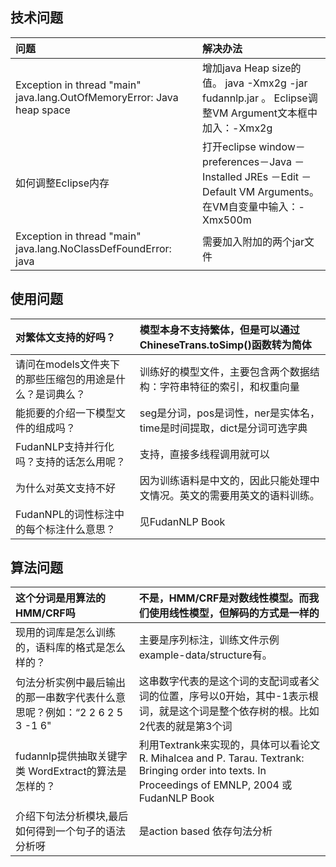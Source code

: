 ## 技术问题 ##
| **问题** | **解决办法** |
|:-------|:---------|
| Exception in thread "main" java.lang.OutOfMemoryError: Java heap space | 增加java Heap size的值。       java -Xmx2g -jar  fudannlp.jar   。 Eclipse调整VM Argument文本框中加入：-Xmx2g |
|如何调整Eclipse内存|打开eclipse  window－preferences－Java －Installed JREs －Edit －Default VM Arguments。   在VM自变量中输入：-Xmx500m|
|Exception  in  thread  "main" java.lang.NoClassDefFoundError: java|需要加入附加的两个jar文件|

## 使用问题 ##
|对繁体文支持的好吗？|模型本身不支持繁体，但是可以通过ChineseTrans.toSimp()函数转为简体|
|:---------|:------------------------------------------|
|请问在models文件夹下的那些压缩包的用途是什么？是词典么？|训练好的模型文件，主要包含两个数据结构：字符串特征的索引，和权重向量         |
|能扼要的介绍一下模型文件的组成吗？|seg是分词，pos是词性，ner是实体名，time是时间提取，dict是分词可选字典|
|FudanNLP支持并行化吗？支持的话怎么用呢？|支持，直接多线程调用就可以                              |
|为什么对英文支持不好|因为训练语料是中文的，因此只能处理中文情况。英文的需要用英文的语料训练。       |
|FudanNPL的词性标注中的每个标注什么意思？|见FudanNLP Book                             |

## 算法问题 ##
|这个分词是用算法的HMM/CRF吗|不是，HMM/CRF是对数线性模型。而我们使用线性模型，但解码的方式是一样的|
|:----------------|:-------------------------------------|
|现用的词库是怎么训练的，语料库的格式是怎么样的？| 主要是序列标注，训练文件示例example-data/structure有。|
|句法分析实例中最后输出的那一串数字代表什么意思呢？例如：“2 2 6 2 5 3 -1 6" | 这串数字代表的是这个词的支配词或者父词的位置，序号以0开始，其中-1表示根词，就是这个词是整个依存树的根。比如2代表的就是第3个词|
|fudannlp提供抽取关键字类 WordExtract的算法是怎样的？|利用Textrank来实现的，具体可以看论文R. Mihalcea and P. Tarau. Textrank: Bringing order into texts. In Proceedings of EMNLP, 2004 或FudanNLP Book|
|介绍下句法分析模块,最后如何得到一个句子的语法分析呀|是action based 依存句法分析                  |